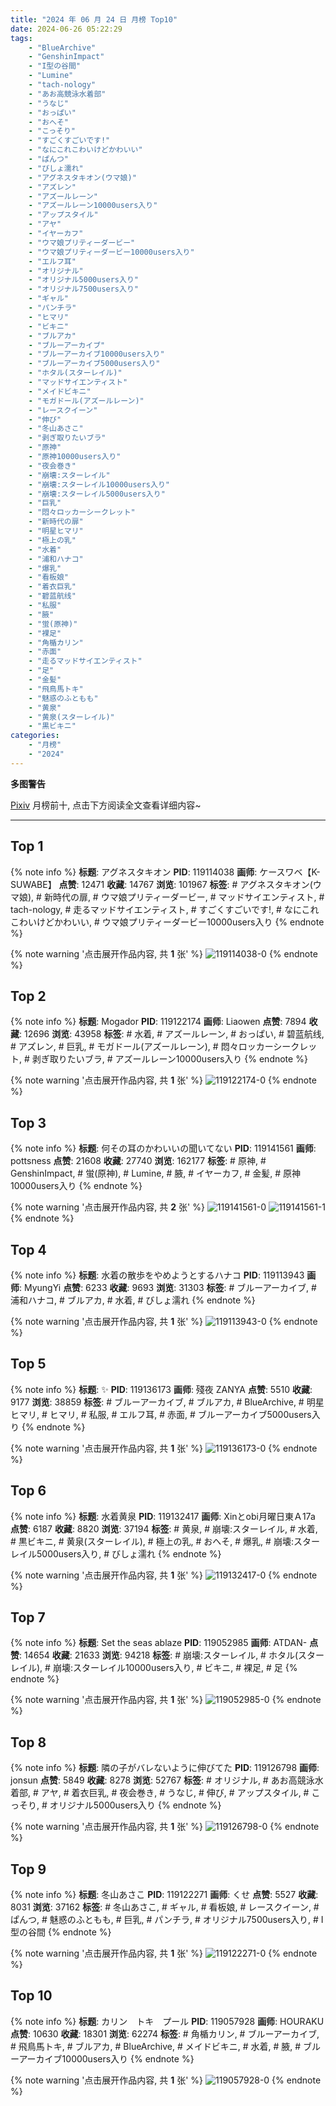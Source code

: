 ```yaml
---
title: "2024 年 06 月 24 日 月榜 Top10"
date: 2024-06-26 05:22:29
tags:
    - "BlueArchive"
    - "GenshinImpact"
    - "I型の谷間"
    - "Lumine"
    - "tach-nology"
    - "あお高競泳水着部"
    - "うなじ"
    - "おっぱい"
    - "おへそ"
    - "こっそり"
    - "すごくすごいです!"
    - "なにこれこわいけどかわいい"
    - "ぱんつ"
    - "びしょ濡れ"
    - "アグネスタキオン(ウマ娘)"
    - "アズレン"
    - "アズールレーン"
    - "アズールレーン10000users入り"
    - "アップスタイル"
    - "アヤ"
    - "イヤーカフ"
    - "ウマ娘プリティーダービー"
    - "ウマ娘プリティーダービー10000users入り"
    - "エルフ耳"
    - "オリジナル"
    - "オリジナル5000users入り"
    - "オリジナル7500users入り"
    - "ギャル"
    - "パンチラ"
    - "ヒマリ"
    - "ビキニ"
    - "ブルアカ"
    - "ブルーアーカイブ"
    - "ブルーアーカイブ10000users入り"
    - "ブルーアーカイブ5000users入り"
    - "ホタル(スターレイル)"
    - "マッドサイエンティスト"
    - "メイドビキニ"
    - "モガドール(アズールレーン)"
    - "レースクイーン"
    - "伸び"
    - "冬山あさこ"
    - "剥ぎ取りたいブラ"
    - "原神"
    - "原神10000users入り"
    - "夜会巻き"
    - "崩壊:スターレイル"
    - "崩壊:スターレイル10000users入り"
    - "崩壊:スターレイル5000users入り"
    - "巨乳"
    - "悶々ロッカーシークレット"
    - "新時代の扉"
    - "明星ヒマリ"
    - "極上の乳"
    - "水着"
    - "浦和ハナコ"
    - "爆乳"
    - "看板娘"
    - "着衣巨乳"
    - "碧蓝航线"
    - "私服"
    - "腋"
    - "蛍(原神)"
    - "裸足"
    - "角楯カリン"
    - "赤面"
    - "走るマッドサイエンティスト"
    - "足"
    - "金髪"
    - "飛鳥馬トキ"
    - "魅惑のふともも"
    - "黄泉"
    - "黄泉(スターレイル)"
    - "黒ビキニ"
categories:
    - "月榜"
    - "2024"
---
```


<i class="fa fa-triangle-exclamation"></i>**多图警告**<i class="fa fa-triangle-exclamation"></i>

[Pixiv](https://www.pixiv.net/) 月榜前十, 点击下方阅读全文查看详细内容~

<!-- more -->

---

## Top 1

{% note info %}
**标题**: アグネスタキオン
**PID**: 119114038 **画师**: ケースワベ【K-SUWABE】
**点赞**: 12471 **收藏**: 14767 **浏览**: 101967
**标签**: # アグネスタキオン(ウマ娘), # 新時代の扉, # ウマ娘プリティーダービー, # マッドサイエンティスト, # tach-nology, # 走るマッドサイエンティスト, # すごくすごいです!, # なにこれこわいけどかわいい, # ウマ娘プリティーダービー10000users入り
{% endnote %}

{% note warning '点击展开作品内容, 共 **1** 张' %}
![119114038-0](https://i.pixiv.re/img-original/img/2024/05/28/00/16/54/119114038_p0.jpg)
{% endnote %}

## Top 2

{% note info %}
**标题**: Mogador
**PID**: 119122174 **画师**: Liaowen
**点赞**: 7894 **收藏**: 12696 **浏览**: 43958
**标签**: # 水着, # アズールレーン, # おっぱい, # 碧蓝航线, # アズレン, # 巨乳, # モガドール(アズールレーン), # 悶々ロッカーシークレット, # 剥ぎ取りたいブラ, # アズールレーン10000users入り
{% endnote %}

{% note warning '点击展开作品内容, 共 **1** 张' %}
![119122174-0](https://i.pixiv.re/img-original/img/2024/05/28/09/52/32/119122174_p0.png)
{% endnote %}

## Top 3

{% note info %}
**标题**: 何その耳のかわいいの聞いてない
**PID**: 119141561 **画师**: pottsness
**点赞**: 21608 **收藏**: 27740 **浏览**: 162177
**标签**: # 原神, # GenshinImpact, # 蛍(原神), # Lumine, # 腋, # イヤーカフ, # 金髪, # 原神10000users入り
{% endnote %}

{% note warning '点击展开作品内容, 共 **2** 张' %}
![119141561-0](https://i.pixiv.re/img-original/img/2024/05/29/00/00/55/119141561_p0.jpg)
![119141561-1](https://i.pixiv.re/img-original/img/2024/05/29/00/00/55/119141561_p1.jpg)
{% endnote %}

## Top 4

{% note info %}
**标题**: 水着の散歩をやめようとするハナコ
**PID**: 119113943 **画师**: MyungYi
**点赞**: 6233 **收藏**: 9693 **浏览**: 31303
**标签**: # ブルーアーカイブ, # 浦和ハナコ, # ブルアカ, # 水着, # びしょ濡れ
{% endnote %}

{% note warning '点击展开作品内容, 共 **1** 张' %}
![119113943-0](https://i.pixiv.re/img-original/img/2024/05/28/00/13/56/119113943_p0.jpg)
{% endnote %}

## Top 5

{% note info %}
**标题**: ✨
**PID**: 119136173 **画师**: 殘夜 ZANYA
**点赞**: 5510 **收藏**: 9177 **浏览**: 38859
**标签**: # ブルーアーカイブ, # ブルアカ, # BlueArchive, # 明星ヒマリ, # ヒマリ, # 私服, # エルフ耳, # 赤面, # ブルーアーカイブ5000users入り
{% endnote %}

{% note warning '点击展开作品内容, 共 **1** 张' %}
![119136173-0](https://i.pixiv.re/img-original/img/2024/05/28/21/25/53/119136173_p0.png)
{% endnote %}

## Top 6

{% note info %}
**标题**: 水着黄泉
**PID**: 119132417 **画师**: Xinとobi月曜日東Ａ17a
**点赞**: 6187 **收藏**: 8820 **浏览**: 37194
**标签**: # 黄泉, # 崩壊:スターレイル, # 水着, # 黒ビキニ, # 黄泉(スターレイル), # 極上の乳, # おへそ, # 爆乳, # 崩壊:スターレイル5000users入り, # びしょ濡れ
{% endnote %}

{% note warning '点击展开作品内容, 共 **1** 张' %}
![119132417-0](https://i.pixiv.re/img-original/img/2024/05/28/19/30/02/119132417_p0.jpg)
{% endnote %}

## Top 7

{% note info %}
**标题**: Set the seas ablaze
**PID**: 119052985 **画师**: ATDAN-
**点赞**: 14654 **收藏**: 21633 **浏览**: 94218
**标签**: # 崩壊:スターレイル, # ホタル(スターレイル), # 崩壊:スターレイル10000users入り, # ビキニ, # 裸足, # 足
{% endnote %}

{% note warning '点击展开作品内容, 共 **1** 张' %}
![119052985-0](https://i.pixiv.re/img-original/img/2024/05/26/02/29/37/119052985_p0.png)
{% endnote %}

## Top 8

{% note info %}
**标题**: 隣の子がバレないように伸びてた
**PID**: 119126798 **画师**: jonsun
**点赞**: 5849 **收藏**: 8278 **浏览**: 52767
**标签**: # オリジナル, # あお高競泳水着部, # アヤ, # 着衣巨乳, # 夜会巻き, # うなじ, # 伸び, # アップスタイル, # こっそり, # オリジナル5000users入り
{% endnote %}

{% note warning '点击展开作品内容, 共 **1** 张' %}
![119126798-0](https://i.pixiv.re/img-original/img/2024/05/28/15/00/02/119126798_p0.jpg)
{% endnote %}

## Top 9

{% note info %}
**标题**: 冬山あさこ
**PID**: 119122271 **画师**: くせ
**点赞**: 5527 **收藏**: 8031 **浏览**: 37162
**标签**: # 冬山あさこ, # ギャル, # 看板娘, # レースクイーン, # ぱんつ, # 魅惑のふともも, # 巨乳, # パンチラ, # オリジナル7500users入り, # I型の谷間
{% endnote %}

{% note warning '点击展开作品内容, 共 **1** 张' %}
![119122271-0](https://i.pixiv.re/img-original/img/2024/05/28/10/00/01/119122271_p0.png)
{% endnote %}

## Top 10

{% note info %}
**标题**: カリン　トキ　プール
**PID**: 119057928 **画师**: HOURAKU
**点赞**: 10630 **收藏**: 18301 **浏览**: 62274
**标签**: # 角楯カリン, # ブルーアーカイブ, # 飛鳥馬トキ, # ブルアカ, # BlueArchive, # メイドビキニ, # 水着, # 腋, # ブルーアーカイブ10000users入り
{% endnote %}

{% note warning '点击展开作品内容, 共 **1** 张' %}
![119057928-0](https://i.pixiv.re/img-original/img/2024/05/26/08/00/11/119057928_p0.jpg)
{% endnote %}
